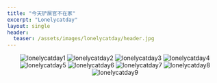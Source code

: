 ```yaml
---
title: "今天铲屎官不在家"
excerpt: "Lonelycatday"
layout: single
header:
  teaser: /assets/images/lonelycatday/header.jpg
---
```

<div style="text-align: center;">
  <img src="/assets/images/lonelycatday/图1.jpg" alt="lonelycatday1">
  <img src="/assets/images/lonelycatday/图2.jpg" alt="lonelycatday2">
  <img src="/assets/images/lonelycatday/图3.jpg" alt="lonelycatday3">
  <img src="/assets/images/lonelycatday/图4.jpg" alt="lonelycatday4">
  <img src="/assets/images/lonelycatday/图5.jpg" alt="lonelycatday5">
  <img src="/assets/images/lonelycatday/图6.jpg" alt="lonelycatday6">
  <img src="/assets/images/lonelycatday/图7.jpg" alt="lonelycatday7">
  <img src="/assets/images/lonelycatday/图8.jpg" alt="lonelycatday8">
  <img src="/assets/images/lonelycatday/图9.jpg" alt="lonelycatday9">
</div>
